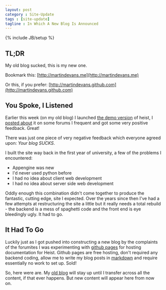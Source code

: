 ```yaml
---
layout: post
category : Site-Update
tags : [site-update]
tagline : In Which A New Blog Is Announced
---
```

{% include JB/setup %}


## TL;DR

My old blog sucked, this is my new one.

Bookmark this: [http://martindevans.me](http://martindevans.me)

Or this, if you prefer: [http://martindevans.github.com](http://martindevans.github.com)

## You Spoke, I Listened

Earlier this week (on my old blog) I launched [the demo version](http://placeholder-software.co.uk/setup/heistgame/publish.htm) of heist, I [posted about](http://www.infinity-universe.com/Infinity/index.php?option=com_smf&Itemid=75&topic=16891.0) it on some forums I frequent and got some very positive feedback. Great!

There was just one piece of very negative feedback which everyone agreed upon: _Your blog SUCKS_.

I built the site way back in the first year of university, a few of the problems I encountered:

- Appengine was new
- I'd never used python before
- I had no idea about client web development
- I had no idea about server side web development

Oddly enough this combination didn't come together to produce the fantastic, cutting edge, site I expected. Over the years since then I've had a few attempts at restructuring the site a little but it really needs a total rebuild - the backend is a mess of spaghetti code and the front end is eye bleedingly ugly. It had to go.

## It Had To Go

Luckily just as I got pushed into constructing a new blog by the complaints of the forumites I was experimenting with [github pages](http://pages.github.com/) for hosting documentation for Heist. Github pages are free hosting, don't required any backend coding, allow me to write my blog posts in [markdown](http://daringfireball.net/projects/markdown/syntax) and require essentially no work to set up. Sold!

So, here were are. My [old blog](http://martindevans.appspot.com/blog/latest) will stay up until I transfer across all the content, if that ever happens. But new content will appear here from now on.